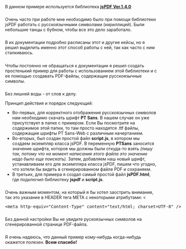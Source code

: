 <div>
    В данном примере используется библиотека 
    <a target="_blank" href="https://github.com/parallax/jsPDF"><b>jsPDF Ver.1.4.0</b></a>
</div>

<div style="margin-top: 5%;">
    Очень часто при работе мне необходимо было при помощи библиотеки 
    jsPDF работать с русскоязычными символами (кириллицей). 
    Были небольшие танцы с бубном, чтобы все это дело заработало. 
</div>

<div style="margin-top: 5%;">
    В их документации подробно расписаны этот и другие кейсы, но я решил
    выделить именно этот способ работы с ней, так как часто с ним сталкиваюсь.
</div>

<div style="margin-top: 5%;">
    Чтобы постоянно не обращаться к документации я решил создать простенький 
    пример для работы с использованием этой библиотеки и с ее помощью создавать PDF-файлы,
    содержащие русскоязычные символы.
</div>

<div style="margin-top: 5%;">
    <p>Без лишней воды - от слов к делу.</p> 
    <p>Принцип действия и порядок следующий:</p>
    <ul>
        <li>
            Во-первых, для корректного отображения русскоязычных символов 
            нам необходимо скачать шрифт <b>PT Sans</b>. 
            В нашем случае он уже присутствует в папке с примером.
            Если Вы посмотрите на содержимое этой папки, то там просто находятся .ttf
            файлы, содержащие шрифты PT Sans-Web с различным начертанием.
        </li>
        <li>
            Во-вторых, был создан простой файл <b>script.js</b>, в котором мы
            создаем экземпляр класса jsPDF. В переменную <b>PTSans</b> заносится
            значение шрифта, которое мы должны были откуда-то взять <i>(пишу так,
            потому что на момент написания этого файла это значение надо было еще поискать).</i>
            Затем, добавляем наш новый шрифт, устанавливаем его для экземпляра класса jsPDF,
            пишем что угодно, что хотели бы видеть в сгенерированном файле PDF и сохраняем.
        </li>
        <li>
            В третьих, для примера я создал самый простой файл <b>jsPDF.html</b>,
            где подключил библиотеку <b>jspdf</b> и <b>script.js</b>.
        </li>
    </ul>
</div>

<div style="margin-top: 5%;">
    Очень важным моментом, на который я бы хотел заострить внимание, так это 
    указание в HEADER тега META с некоторыми атрибутами: 
    <<xmp><meta http-equiv="Content-Type" content="text/html; charset=UTF-8" /></xmp>
</div>

<div style="margin-top: 5%;">
    Без данной настройки Вы не увидите рускоязычных символов на сгенерированной 
    странице PDF-файла.
</div>

<div style="margin-top: 5%;">
    Я очень надеюсь, что данный пример кому-нибудь когда-нибудь окажется полезен. 
    <b>Всем спасибо!</b>
</div>
